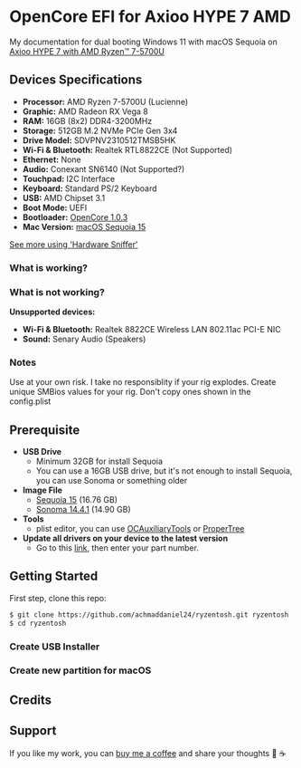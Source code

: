 # OpenCore EFI for Axioo HYPE 7 AMD

My documentation for dual booting Windows 11 with macOS Sequoia on [Axioo HYPE 7 with AMD Ryzen™ 7-5700U](https://www.axiooworld.com/hype7-amd)

## Devices Specifications

- **Processor:** AMD Ryzen 7-5700U (Lucienne)
- **Graphic:** AMD Radeon RX Vega 8
- **RAM:** 16GB (8x2) DDR4-3200MHz
- **Storage:** 512GB M.2 NVMe PCIe Gen 3x4
- **Drive Model:** SDVPNV2310512TMSB5HK
- **Wi-Fi & Bluetooth:** Realtek RTL8822CE (Not Supported)
- **Ethernet:** None
- **Audio:** Conexant SN6140 (Not Supported?)
- **Touchpad:** I2C Interface
- **Keyboard:** Standard PS/2 Keyboard
- **USB:** AMD Chipset 3.1
- **Boot Mode:** UEFI
- **Bootloader:** [OpenCore 1.0.3](https://github.com/acidanthera/OpenCorePkg)
- **Mac Version:** [macOS Sequoia 15](https://dortania.github.io/OpenCore-Legacy-Patcher/SEQUOIA-DROP.html)

[See more using 'Hardware Sniffer'](SPECS.md)

### What is working?

### What is not working?

**Unsupported devices:**

- **Wi-Fi & Bluetooth:** Realtek 8822CE Wireless LAN 802.11ac PCI-E NIC
- **Sound:** Senary Audio (Speakers)

### Notes

Use at your own risk. I take no responsiblity if your rig explodes. Create unique SMBios values for your rig. Don't copy ones shown in the config.plist

## Prerequisite

- **USB Drive**
  - Minimum 32GB for install Sequoia
  - You can use a 16GB USB drive, but it's not enough to install Sequoia, you can use Sonoma or something older
- **Image File**
  - [Sequoia 15](https://etechbox.com/download/macos-sequoia-installer/) (16.76 GB)
  - [Sonoma 14.4.1](https://etechbox.com/download/macos-sonoma-hackintosh/) (14.90 GB)
- **Tools**
  - plist editor, you can use [OCAuxiliaryTools](https://github.com/ic005k/OCAuxiliaryTools) or [ProperTree](https://github.com/corpnewt/ProperTree)
- **Update all drivers on your device to the latest version**
  - Go to this [link](https://www.axiooworld.com/driver), then enter your part number.

## Getting Started

First step, clone this repo:

```bash
$ git clone https://github.com/achmaddaniel24/ryzentosh.git ryzentosh
$ cd ryzentosh
```

### Create USB Installer

### Create new partition for macOS

## Credits

## Support

If you like my work, you can [buy me a coffee](https://www.buymeacoffee.com/kudanil) and share your thoughts 🎉 ☕
